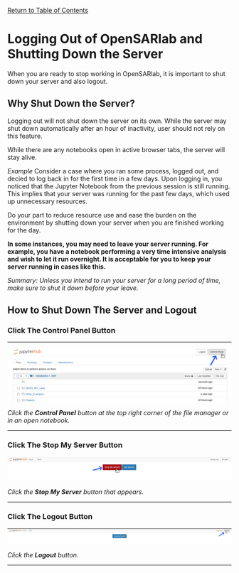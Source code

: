 [Return to Table of Contents](../user.md)

# Logging Out of OpenSARlab and Shutting Down the Server

When you are ready to stop working in OpenSARlab, it is important to shut down your server and also logout.

## Why Shut Down the Server?

<!--  in future, include docs regarding auto shutdown and reference it here -->

Logging out will not shut down the server on its own. While the server may shut down automatically after an hour of inactivity, user should not rely on this feature. 

While there are any notebooks open in active browser tabs, the server will stay alive.

*Example* Consider a case where you ran some process, logged out, and decied to log back in for the first time in a few days. Upon logging in, you noticed that the Jupyter Notebook from the previous session is still running. This implies that your server was running for the past few days, which used up unnecessary resources.

Do your part to reduce resource use and ease the burden on the environment by shutting down your server when you are finished working for the day. 

**In some instances, you may need to leave your server running. For example, you have a notebook performing a very time intensive analysis and wish to let it run overnight. It is acceptable for you to keep your server running in cases like this.**

*Summary: Unless you intend to run your server for a long period of time, make sure to shut it down before your leave.* 

## How to Shut Down The Server and Logout

### Click The Control Panel Button
---

![Click the Control Panel button](../assets/control_panel.png)

*Click the **Control Panel** button at the top right corner of the file manager or in an open notebook.*

---

### Click The Stop My Server Button

![Click the Stop My Server button](../assets/stop_my_server.png)

*Click the **Stop My Server** button that appears.*

---

### Click The Logout Button

![Click the Logout button](../assets/logout_2.png)

*Click the **Logout** button.*

---


 